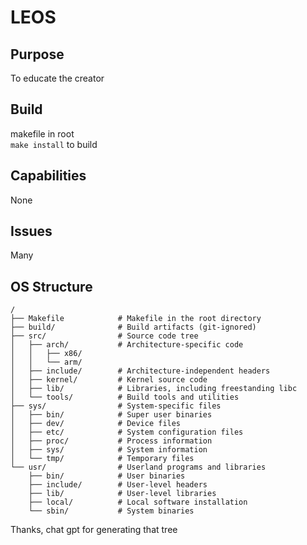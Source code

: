 # LEOS
## Purpose
To educate the creator
## Build
makefile in root\
`make install` to build
## Capabilities
None
## Issues
Many
## OS Structure
```
/
├── Makefile            # Makefile in the root directory
├── build/              # Build artifacts (git-ignored)
├── src/                # Source code tree
│   ├── arch/           # Architecture-specific code
│   │   ├── x86/
│   │   └── arm/
│   ├── include/        # Architecture-independent headers
│   ├── kernel/         # Kernel source code
│   ├── lib/            # Libraries, including freestanding libc
│   └── tools/          # Build tools and utilities
├── sys/                # System-specific files
│   ├── bin/            # Super user binaries
│   ├── dev/            # Device files
│   ├── etc/            # System configuration files
│   ├── proc/           # Process information
│   ├── sys/            # System information
│   └── tmp/            # Temporary files
└── usr/                # Userland programs and libraries
    ├── bin/            # User binaries
    ├── include/        # User-level headers
    ├── lib/            # User-level libraries
    ├── local/          # Local software installation
    └── sbin/           # System binaries
```
Thanks, chat gpt for generating that tree
